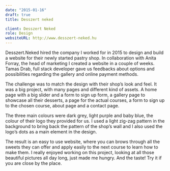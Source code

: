 ```yaml
---
date: "2015-01-16"
draft: true
title: Desszert neked

client: Desszert Neked
role: Design
websiteURL: http://www.desszert-neked.hu
---
```


Desszert.Neked hired the company I worked for in 2015 to design and build a
website for their newly started pastry shop. In collaboration with Anita Forray,
the head of marketing I created a website in a couple of weeks. Tamas Drab, full
stack developer gave us feedbacks about options and possibilities regarding the
gallery and online payment methods.

The challenge was to match the design with their shop’s look and feel. It was a
big project, with many pages and different kind of assets. A home page with a
big slider and a form to sign up form, a gallery page to showcase all their
desserts, a page for the actual courses, a form to sign up to the chosen course,
about page and a contact page.

The three main colours were dark grey, light purple and baby blue, the colour of
their logo they provided for us. I used a light zig-zag pattern in the
background to bring back the pattern of the shop’s wall and I also used the
logo’s dots as a main element in the design.

The result is an easy to use website, where you can brows through all the sweets
they can offer and apply easily to the next course to learn how to make them. I
really enjoyed working on this project, looking at all those beautiful pictures
all day long, just made me hungry. And the taste! Try it if you are close by the
place.

